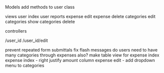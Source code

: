 Models
  add methods to user class

views
  user index
  user reports
  expense edit
  expense delete
  categories edit
  categories show
  categories delete

controllers

  /user_id
  /user_id/edit

prevent repeated form submittals
fix flash messages
do users need to have many categories through expenses also?
make table view for expense index
expense index - right justify amount column
expense edit - add dropdown menu to categories
